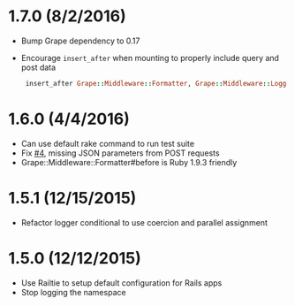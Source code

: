 1.7.0 (8/2/2016)
==================

* Bump Grape dependency to 0.17
* Encourage `insert_after` when mounting to properly include query and post data

  ```ruby    
   insert_after Grape::Middleware::Formatter, Grape::Middleware::Logger
  ```

1.6.0 (4/4/2016)
==================

* Can use default rake command to run test suite
* Fix [#4](https://github.com/ridiculous/grape-middleware-logger/issues/4), missing JSON parameters from POST requests
* Grape::Middleware::Formatter#before is Ruby 1.9.3 friendly

1.5.1 (12/15/2015)
==================

* Refactor logger conditional to use coercion and parallel assignment


1.5.0 (12/12/2015)
==================

* Use Railtie to setup default configuration for Rails apps
* Stop logging the namespace
